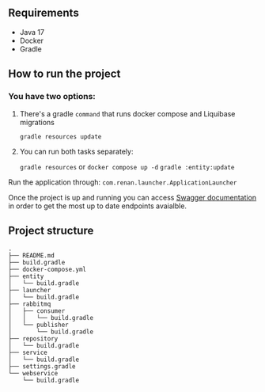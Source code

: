 
## Requirements
- Java 17
- Docker
- Gradle

## How to run the project

### You have two options:

1. There's a gradle `command` that runs docker compose and Liquibase migrations

   `gradle resources update`

2. You can run both tasks separately:

   `gradle resources` or `docker compose up -d`
   `gradle :entity:update`

Run the application through:
`com.renan.launcher.ApplicationLauncher`



Once the project is up and running you can access [Swagger documentation](http://localhost:8080/swagger-ui/index.html) 
in order to get the most up to date endpoints avaialble.


## Project structure
```
.
├── README.md
├── build.gradle
├── docker-compose.yml
├── entity
│   └── build.gradle
├── launcher
│   └── build.gradle
├── rabbitmq
│   ├── consumer
│   │   └── build.gradle
│   └── publisher
│       └── build.gradle
├── repository
│   └── build.gradle
├── service
│   └── build.gradle
├── settings.gradle
└── webservice
    └── build.gradle
```